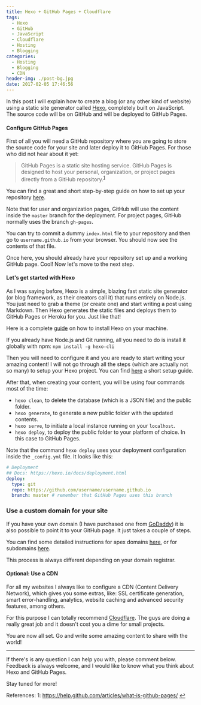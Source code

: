 ```yaml
---
title: Hexo + GitHub Pages + Cloudflare
tags:
  - Hexo
  - GitHub
  - JavaScript
  - Cloudflare
  - Hosting
  - Blogging
categories:
  - Hosting
  - Blogging
  - CDN
header-img: ./post-bg.jpg
date: 2017-02-05 17:46:56
---
```



In this post I will explain how to create a blog (or any other kind of website) using a static site generator called [Hexo](https://github.com/hexojs/hexo), completely built on JavaScript.
The source code will be on GitHub and will be deployed to GitHub Pages.

#### Configure GitHub Pages
First of all you will need a GitHub repository where you are going to store the source code for your site and later deploy it to GitHub Pages.
For those who did not hear about it yet:
> GitHub Pages is a static site hosting service.
  GitHub Pages is designed to host your personal, organization, or project pages directly from a GitHub repository.<sup id="f1">[1](#foot1)</sup>
  
You can find a great and short step-by-step guide on how to set up your repository [here](https://pages.github.com/).

Note that for user and organization pages, GitHub will use the content inside the `master` branch for the deployment. For project pages, GitHub normally uses the branch `gh-pages`.

You can try to commit a dummy `index.html` file to your repository and then go to `username.github.io` from your browser. You should now see the contents of that file.

Once here, you should already have your repository set up and a working GitHub page. Cool!
Now let's move to the next step.

#### Let's get started with Hexo
As I was saying before, Hexo is a simple, blazing fast static site generator (or blog framework, as their creators call it) that runs entirely on Node.js.
You just need to grab a theme (or create one) and start writing a post using Markdown. Then Hexo generates the static files and deploys them to GitHub Pages or Heroku for you. Just like that!

Here is a complete [guide](https://hexo.io/docs/) on how to install Hexo on your machine.

If you already have Node.js and Git running, all you need to do is install it globally with npm: 
`npm install -g hexo-cli`

Then you will need to configure it and you are ready to start writing your amazing content!
I will not go through all the steps (which are actually not so many) to setup your Hexo project. You can find [here](https://hexo.io/docs/setup.html) a short setup guide.

After that, when creating your content, you will be using four commands most of the time: 
* `hexo clean`, to delete the database (which is a JSON file) and the public folder.
* `hexo generate`, to generate a new public folder with the updated contents.
* `hexo serve`, to initiate a local instance running on your `localhost`.
* `hexo deploy`, to deploy the public folder to your platform of choice. In this case to GitHub Pages.

Note that the command `hexo deploy` uses your deployment configuration inside the `_config.yml` file. It looks like this:
```yaml
# Deployment
## Docs: https://hexo.io/docs/deployment.html
deploy:
  type: git
  repo: https://github.com/username/username.github.io
  branch: master # remember that GitHub Pages uses this branch 
```

### Use a custom domain for your site
If you have your own domain (I have purchased one from [GoDaddy](https://uk.godaddy.com/)) it is also possible to point it to your GitHub page. It just takes a couple of steps.

You can find some detailed instructions for apex domains [here](https://help.github.com/articles/about-supported-custom-domains/#setting-up-apex-domains), or for subdomains [here](https://help.github.com/articles/setting-up-a-custom-subdomain/).

This process is always different depending on your domain registrar.

#### Optional: Use a CDN
For all my websites I always like to configure a CDN (Content Delivery Network), which gives you some extras, like: SSL certificate generation, smart error-handling, analytics, website caching and advanced security features, among others.

For this purpose I can totally recommend [Cloudflare](https://www.cloudflare.com/de/). The guys are doing a really great job and it doesn't cost you a dime for small projects.


You are now all set. Go and write some amazing content to share with the world!
* * *

If there's is any question I can help you with, please comment below.
Feedback is always welcome, and I would like to know what you think about Hexo and GitHub Pages.

Stay tuned for more!



 References:
<a name="foot1" style="none">1</a>: https://help.github.com/articles/what-is-github-pages/ [↩](#f1)

